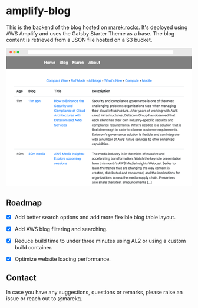 amplify-blog
============

This is the backend of the blog hosted on [marek.rocks](https://marek.rocks). It's deployed using AWS Amplify and uses the Gatsby Starter Theme as a base. The blog content is retrieved from a JSON file hosted on a S3 bucket.


![alt text](./docs/main.png)


Roadmap
-------

- [X] Add better search options and add more flexible blog table layout.
- [X] Add AWS blog filtering and searching.
- [X] Reduce build time to under three minutes using AL2 or using a custom build container.
- [X] Optimize website loading performance.


Contact
-------


In case you have any suggestions, questions or remarks, please raise an issue or reach out to @marekq.

